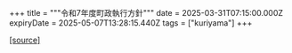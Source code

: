 +++
title = """令和7年度町政執行方針"""
date = 2025-03-31T07:15:00.000Z
expiryDate = 2025-05-07T13:28:15.440Z
tags = ["kuriyama"]
+++


[[source]](https://www.town.kuriyama.hokkaido.jp/site/mayor/31115.html)
